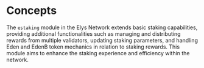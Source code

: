 <!--
order: 1
-->

# Concepts

The `estaking` module in the Elys Network extends basic staking capabilities, providing additional functionalities such as managing and distributing rewards from multiple validators, updating staking parameters, and handling Eden and EdenB token mechanics in relation to staking rewards. This module aims to enhance the staking experience and efficiency within the network.
